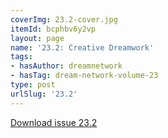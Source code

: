 ```yaml
---
coverImg: 23.2-cover.jpg
itemId: bcphbv6y2vp
layout: page
name: '23.2: Creative Dreamwork'
tags:
- hasAuthor: dreamnetwork
- hasTag: dream-network-volume-23
type: post
urlSlug: '23.2'
---
```

<a href="../files/pdfs/Volume_23/23.2_creativity.pdf" download="">Download issue 23.2</a>